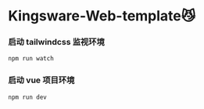 # Kingsware-Web-template😼

### 启动 tailwindcss 监视环境

```bash
npm run watch
```

### 启动 vue 项目环境

```bash
npm run dev
```

